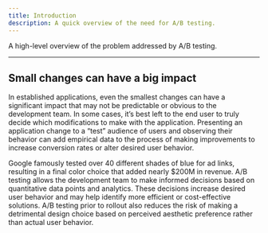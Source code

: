 ```yaml
---
title: Introduction
description: A quick overview of the need for A/B testing.
---
```


A high-level overview of the problem addressed by A/B testing.

---

## Small changes can have a big impact

In established applications, even the smallest changes can have a significant impact that may not be
predictable or obvious to the development team. In some cases, it’s best left to the end user to truly decide
which modifications to make with the application. Presenting an application change to a “test” audience of
users and observing their behavior can add empirical data to the process of making improvements to
increase conversion rates or alter desired user behavior.

Google famously tested over 40 different shades of
blue for ad links, resulting in a final color choice that added nearly $200M in revenue.
A/B testing allows the development team to make informed decisions based on quantitative data points and
analytics. These decisions increase desired user behavior and may help identify more efficient or cost-effective solutions. A/B testing prior to rollout also reduces the risk of making a detrimental design choice
based on perceived aesthetic preference rather than actual user behavior.
